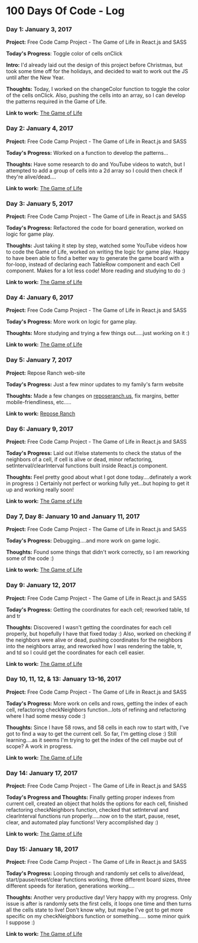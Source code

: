 # 100 Days Of Code - Log

### Day 1: January 3, 2017

**Project:** Free Code Camp Project - The Game of Life in React.js and SASS

**Today's Progress**: Toggle color of cells onClick

**Intro:** I'd already laid out the design of this project before Christmas, but took some time off for the holidays, and decided to wait to work out the JS until after the New Year.

**Thoughts:** Today, I worked on the changeColor function to toggle the color of the cells onClick. Also, pushing the cells into an array, so I can develop the patterns required in the Game of Life.

**Link to work:** [The Game of Life](http://codepen.io/CandiW/pen/MbaGZz)


### Day 2: January 4, 2017

**Project:** Free Code Camp Project - The Game of Life in React.js and SASS

**Today's Progress:** Worked on a function to develop the patterns...

**Thoughts:** Have some research to do and YouTube videos to watch, but I attempted to add a group of cells into a 2d array so I could then check if they're alive/dead....

**Link to work:** [The Game of Life](http://codepen.io/CandiW/pen/MbaGZz)


### Day 3: January 5, 2017

**Project:** Free Code Camp Project - The Game of Life in React.js and SASS

**Today's Progress:** Refactored the code for board generation, worked on logic for game play.

**Thoughts:** Just taking it step by step, watched some YouTube videos how to code the Game of Life, worked on writing the logic for game play.  Happy to have been able to find a better way to generate the game board with a for-loop, instead of declaring each TableRow component and each Cell component.  Makes for a lot less code!  More reading and studying to do :)

**Link to work:** [The Game of Life](http://codepen.io/CandiW/pen/MbaGZz)


### Day 4: January 6, 2017

**Project:** Free Code Camp Project - The Game of Life in React.js and SASS

**Today's Progress:** More work on logic for game play.

**Thoughts:** More studying and trying a few things out.....just working on it :)

**Link to work:** [The Game of Life](http://codepen.io/CandiW/pen/MbaGZz)


### Day 5: January 7, 2017

**Project:** Repose Ranch web-site

**Today's Progress:** Just a few minor updates to my family's farm website

**Thoughts:** Made a few changes on [reposeranch.us](http://www.reposeranch.us), fix margins, better mobile-friendliness, etc.....

**Link to work:** [Repose Ranch](http://www.reposeranch.us)


### Day 6: January 9, 2017

**Project:** Free Code Camp Project - The Game of Life in React.js and SASS

**Today's Progress:** Laid out if/else statements to check the status of the neighbors of a cell, if cell is alive or dead, minor refactoring, setInterval/clearInterval functions built inside React.js component.

**Thoughts:** Feel pretty good about what I got done today....definately a work in progress :) Certainly not perfect or working fully yet...but hoping to get it up and working really soon!

**Link to work:** [The Game of Life](http://codepen.io/CandiW/pen/MbaGZz)


### Day 7, Day 8: January 10 and January 11, 2017

**Project:** Free Code Camp Project - The Game of Life in React.js and SASS

**Today's Progress:** Debugging....and more work on game logic.

**Thoughts:** Found some things that didn't work correctly, so I am reworking some of the code :)

**Link to work:** [The Game of Life](http://codepen.io/CandiW/pen/MbaGZz)


### Day 9: January 12, 2017

**Project:** Free Code Camp Project - The Game of Life in React.js and SASS

**Today's Progress:** Getting the coordinates for each cell; reworked table, td and tr 

**Thoughts:** Discovered I wasn't getting the coordinates for each cell properly, but hopefully I have that fixed today :)  Also, worked on checking if the neighbors were alive or dead, pushing coordinates for the neighbors into the neighbors array, and reworked how I was rendering the table, tr, and td so I could get the coordinates for each cell easier.

**Link to work:** [The Game of Life](http://codepen.io/CandiW/pen/MbaGZz)


### Day 10, 11, 12, & 13: January 13-16, 2017

**Project:** Free Code Camp Project - The Game of Life in React.js and SASS

**Today's Progress:** More work on cells and rows, getting the index of each cell, refactoring checkNeighbors function...lots of refining and refactoring where I had some messy code :)

**Thoughts:** Since I have 58 rows, and 58 cells in each row to start with, I've got to find a way to get the current cell.  So far, I'm getting close :)  Still learning....as it seems I'm trying to get the index of the cell maybe out of scope?  A work in progress.

**Link to work:** [The Game of Life](http://codepen.io/CandiW/pen/MbaGZz)


### Day 14: January 17, 2017

**Project:** Free Code Camp Project - The Game of Life in React.js and SASS

**Today's Progress and Thoughts:** Finally getting proper indexes from current cell, created an object that holds the options for each cell, finished refactoring checkNeighbors function, checked that setInterval and clearInterval functions
run properly.....now on to the start, pause, reset, clear, and automated play functions! Very accomplished day :)

**Link to work:** [The Game of Life](http://codepen.io/CandiW/pen/MbaGZz)


### Day 15: January 18, 2017

**Project:** Free Code Camp Project - The Game of Life in React.js and SASS

**Today's Progress:** Looping through and randomly set cells to alive/dead, start/pause/reset/clear functions working, three different board sizes, three different speeds for iteration, generations working....

**Thoughts:** Another very productive day! Very happy with my progress. Only issue is after is randomly sets the first cells, it loops one time and then turns all the cells state to live!  Don't know why, but maybe I've got to get more specific on my checkNeighbors function or something..... some minor quirk I suppose :) 

**Link to work:** [The Game of Life](http://codepen.io/CandiW/pen/MbaGZz)
